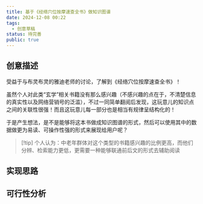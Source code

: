 ```yaml
---
title: 基于《经络穴位按摩速查全书》做知识图谱
date: 2024-12-08 00:22
tags:
  - 创意草稿
status: 待完善
public: true
---
```

## 创意描述

受益于与布灵布灵的雅迪老师的讨论，了解到《经络穴位按摩速查全书》！

虽然个人对此类“玄学”相关书籍没有那么感兴趣（不感兴趣的点在于，不清楚信息的真实性以及网络营销号的泛滥），不过一同简单翻阅后发现，这玩意儿的知识点之间的关联性很强！而且这玩意儿每一部分也是相当有规律呈结构化的！

于是产生想法，是不是能够将这本书做成知识图谱的形式，然后可以使用其中的数据做更为易读、可操作性强的形式来展现给用户呢？

>[!tip] 个人认为：中老年群体对这个类型的书籍感兴趣的比例更高，而他们分辨、检索能力更低，更需要一种能够联通前后文的形式去辅助阅读

## 实现思路

## 可行性分析
